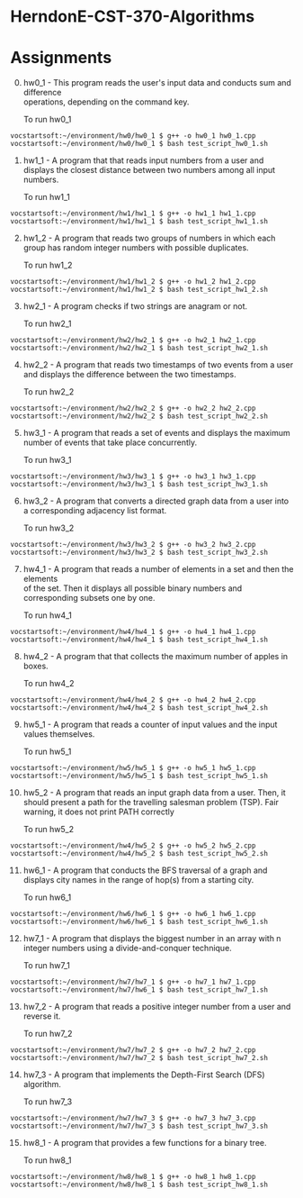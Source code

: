 # HerndonE-CST-370-Algorithms

# Assignments    

0. hw0_1 - This program reads the user's input data and conducts sum and difference     
operations, depending on the command key.    

	To run hw0_1
```console
vocstartsoft:~/environment/hw0/hw0_1 $ g++ -o hw0_1 hw0_1.cpp
vocstartsoft:~/environment/hw0/hw0_1 $ bash test_script_hw0_1.sh
```

1. hw1_1 - A program that that reads input numbers from a user and displays the closest
distance between two numbers among all input numbers.

	To run hw1_1
```console
vocstartsoft:~/environment/hw1/hw1_1 $ g++ -o hw1_1 hw1_1.cpp
vocstartsoft:~/environment/hw1/hw1_1 $ bash test_script_hw1_1.sh
```

2. hw1_2 - A program that reads two groups of numbers in which each group has random integer numbers with
possible duplicates. 

	To run hw1_2
```console
vocstartsoft:~/environment/hw1/hw1_2 $ g++ -o hw1_2 hw1_2.cpp
vocstartsoft:~/environment/hw1/hw1_2 $ bash test_script_hw1_2.sh
```

3. hw2_1 -  A program checks if two strings are anagram or not.     

	To run hw2_1
```console
vocstartsoft:~/environment/hw2/hw2_1 $ g++ -o hw2_1 hw2_1.cpp
vocstartsoft:~/environment/hw2/hw2_1 $ bash test_script_hw2_1.sh
```

4. hw2_2 - A program that reads two timestamps of two events from a user and displays the difference between the two timestamps.    

	To run hw2_2
```console
vocstartsoft:~/environment/hw2/hw2_2 $ g++ -o hw2_2 hw2_2.cpp
vocstartsoft:~/environment/hw2/hw2_2 $ bash test_script_hw2_2.sh
```

5. hw3_1 - A program that reads a set of events and displays the maximum number of events that take place concurrently.    

	To run hw3_1
```console
vocstartsoft:~/environment/hw3/hw3_1 $ g++ -o hw3_1 hw3_1.cpp
vocstartsoft:~/environment/hw3/hw3_1 $ bash test_script_hw3_1.sh
```

6. hw3_2 - A program that converts a directed graph data from a user into a corresponding adjacency list format.     

	To run hw3_2
```console
vocstartsoft:~/environment/hw3/hw3_2 $ g++ -o hw3_2 hw3_2.cpp
vocstartsoft:~/environment/hw3/hw3_2 $ bash test_script_hw3_2.sh
```

7. hw4_1 - A program that reads a number of elements in a set and then the elements     
of the set. Then it displays all possible binary numbers and corresponding subsets one by one.          

	To run hw4_1
```console
vocstartsoft:~/environment/hw4/hw4_1 $ g++ -o hw4_1 hw4_1.cpp
vocstartsoft:~/environment/hw4/hw4_1 $ bash test_script_hw4_1.sh
```

8. hw4_2 - A program that that collects the maximum number of apples in boxes.    

	To run hw4_2
```console
vocstartsoft:~/environment/hw4/hw4_2 $ g++ -o hw4_2 hw4_2.cpp
vocstartsoft:~/environment/hw4/hw4_2 $ bash test_script_hw4_2.sh
```

9. hw5_1 - A program that reads a counter of input values and the input values themselves.              

	To run hw5_1
```console
vocstartsoft:~/environment/hw5/hw5_1 $ g++ -o hw5_1 hw5_1.cpp
vocstartsoft:~/environment/hw5/hw5_1 $ bash test_script_hw5_1.sh
```

10. hw5_2 - A program that reads an input graph data from a user.
Then, it should present a path for the travelling salesman problem (TSP).
Fair warning, it does not print PATH correctly    

	To run hw5_2
```console
vocstartsoft:~/environment/hw4/hw5_2 $ g++ -o hw5_2 hw5_2.cpp
vocstartsoft:~/environment/hw4/hw5_2 $ bash test_script_hw5_2.sh
```
11. hw6_1 - A program that conducts the BFS traversal of a graph and 
displays city names in the range of hop(s) from a starting city.    

	To run hw6_1
```console
vocstartsoft:~/environment/hw6/hw6_1 $ g++ -o hw6_1 hw6_1.cpp
vocstartsoft:~/environment/hw6/hw6_1 $ bash test_script_hw6_1.sh
```

12. hw7_1 - A program that displays the biggest number in an array with n integer numbers using a divide-and-conquer technique.         

	To run hw7_1
```console
vocstartsoft:~/environment/hw7/hw7_1 $ g++ -o hw7_1 hw7_1.cpp
vocstartsoft:~/environment/hw7/hw6_1 $ bash test_script_hw7_1.sh
```

13. hw7_2 - A program that reads a positive integer number from a user and reverse it.        

	To run hw7_2
```console
vocstartsoft:~/environment/hw7/hw7_2 $ g++ -o hw7_2 hw7_2.cpp
vocstartsoft:~/environment/hw7/hw7_2 $ bash test_script_hw7_2.sh
```

14. hw7_3 - A program that implements the Depth-First Search (DFS) algorithm.    

	To run hw7_3
```console
vocstartsoft:~/environment/hw7/hw7_3 $ g++ -o hw7_3 hw7_3.cpp
vocstartsoft:~/environment/hw7/hw7_3 $ bash test_script_hw7_3.sh
```

15. hw8_1 - A program that provides a few functions for a binary tree.    

	To run hw8_1
```console
vocstartsoft:~/environment/hw8/hw8_1 $ g++ -o hw8_1 hw8_1.cpp
vocstartsoft:~/environment/hw8/hw8_1 $ bash test_script_hw8_1.sh
```